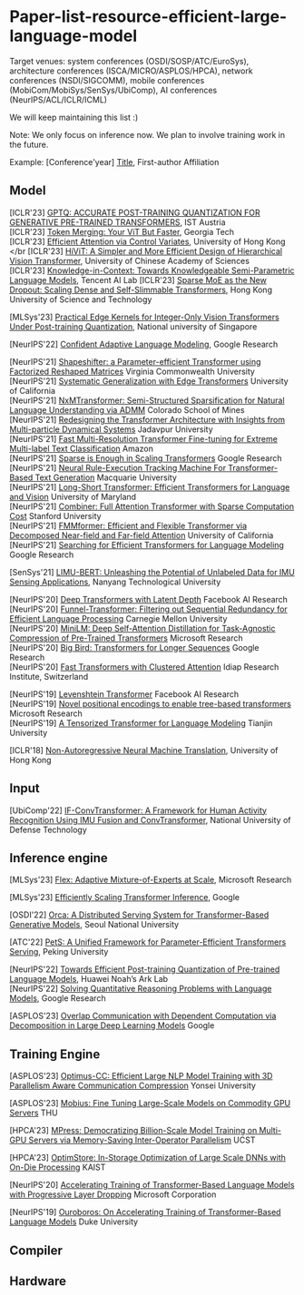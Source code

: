 # Paper-list-resource-efficient-large-language-model

Target venues: system conferences (OSDI/SOSP/ATC/EuroSys), architecture conferences (ISCA/MICRO/ASPLOS/HPCA), network conferences (NSDI/SIGCOMM), mobile conferences (MobiCom/MobiSys/SenSys/UbiComp), AI conferences (NeurIPS/ACL/ICLR/ICML)

We will keep maintaining this list :)

Note: We only focus on inference now. We plan to involve training work in the future.

Example: [Conference'year] [Title](doi), First-author Affiliation

## Model

[ICLR'23] [GPTQ: ACCURATE POST-TRAINING QUANTIZATION FOR GENERATIVE PRE-TRAINED TRANSFORMERS](https://openreview.net/pdf?id=tcbBPnfwxS), IST Austria </br>
[ICLR'23] [Token Merging: Your ViT But Faster](https://openreview.net/pdf?id=JroZRaRw7Eu),  Georgia Tech </br>
[ICLR'23] [Efficient Attention via Control Variates](https://openreview.net/pdf?id=G-uNfHKrj46), University of Hong Kong </br
[ICLR'23] [HiViT: A Simpler and More Efficient Design of Hierarchical Vision Transformer](https://openreview.net/pdf?id=3F6I-0-57SC), University of Chinese Academy of Sciences </br>
[ICLR'23] [Knowledge-in-Context: Towards Knowledgeable Semi-Parametric Language Models](https://openreview.net/pdf?id=a2jNdqE2102), Tencent AI Lab
[ICLR'23] [Sparse MoE as the New Dropout: Scaling Dense and Self-Slimmable Transformers](https://openreview.net/pdf?id=j8IiQUM33s),  Hong Kong University of Science and Technology


[MLSys'23] [Practical Edge Kernels for Integer-Only Vision Transformers Under Post-training Quantization](https://mlsys.org/Conferences/2023/Schedule?showEvent=2442), National university of Singapore </br>

[NeurIPS'22] [Confident Adaptive Language Modeling](https://openreview.net/pdf?id=uLYc4L3C81A), Google Research </br>

[NeurIPS'21] [Shapeshifter: a Parameter-efficient Transformer using Factorized Reshaped Matrices](https://proceedings.neurips.cc/paper_files/paper/2021/hash/09def3ebbc44ff3426b28fcd88c83554-Abstract.html) Virginia Commonwealth University </br>
[NeurIPS'21] [Systematic Generalization with Edge Transformers](https://proceedings.neurips.cc/paper_files/paper/2021/hash/0a4dc6dae338c9cb08947c07581f77a2-Abstract.html) University of California </br>
[NeurIPS'21] [NxMTransformer: Semi-Structured Sparsification for Natural Language Understanding via ADMM](https://proceedings.neurips.cc/paper_files/paper/2021/hash/0e4f5cc9f4f3f7f1651a6b9f9214e5b1-Abstract.html) Colorado School of Mines </br>
[NeurIPS'21] [Redesigning the Transformer Architecture with Insights from Multi-particle Dynamical Systems](https://proceedings.neurips.cc/paper_files/paper/2021/hash/2bd388f731f26312bfc0fe30da009595-Abstract.html) Jadavpur University </br>
[NeurIPS'21] [Fast Multi-Resolution Transformer Fine-tuning for Extreme Multi-label Text Classification](https://proceedings.neurips.cc/paper_files/paper/2021/hash/3bbca1d243b01b47c2bf42b29a8b265c-Abstract.html) Amazon </br>
[NeurIPS'21] [Sparse is Enough in Scaling Transformers](https://proceedings.neurips.cc/paper_files/paper/2021/hash/51f15efdd170e6043fa02a74882f0470-Abstract.html) Google Research </br>
[NeurIPS'21] [Neural Rule-Execution Tracking Machine For Transformer-Based Text Generation](https://proceedings.neurips.cc/paper_files/paper/2021/hash/8ce241e1ed84937ee48322b170b9b18c-Abstract.html) Macquarie University </br>
[NeurIPS'21] [Long-Short Transformer: Efficient Transformers for Language and Vision](https://proceedings.neurips.cc/paper_files/paper/2021/hash/9425be43ba92c2b4454ca7bf602efad8-Abstract.html) University of Maryland </br>
[NeurIPS'21] [Combiner: Full Attention Transformer with Sparse Computation Cost](https://proceedings.neurips.cc/paper_files/paper/2021/hash/bd4a6d0563e0604510989eb8f9ff71f5-Abstract.html) Stanford University </br>
[NeurIPS'21] [FMMformer: Efficient and Flexible Transformer via Decomposed Near-field and Far-field Attention](https://proceedings.neurips.cc/paper_files/paper/2021/hash/f621585df244e9596dc70a39b579efb1-Abstract.html) University of California </br>
[NeurIPS'21] [Searching for Efficient Transformers for Language Modeling](https://proceedings.neurips.cc/paper_files/paper/2021/hash/2f3c6a4cd8af177f6456e7e51a916ff3-Abstract.html) Google Research </br>


[SenSys'21] [LIMU-BERT: Unleashing the Potential of Unlabeled Data for IMU Sensing Applications](https://dapowan.github.io/files/LIMU-BERT.pdf), Nanyang Technological University </br>

[NeurIPS'20] [Deep Transformers with Latent Depth](https://proceedings.neurips.cc/paper_files/paper/2020/hash/1325cdae3b6f0f91a1b629307bf2d498-Abstract.html) Facebook AI Research </br>
[NeurIPS'20] [Funnel-Transformer: Filtering out Sequential Redundancy for Efficient Language Processing](https://proceedings.neurips.cc/paper_files/paper/2020/hash/2cd2915e69546904e4e5d4a2ac9e1652-Abstract.html) Carnegie Mellon University </br>
[NeurIPS'20] [MiniLM: Deep Self-Attention Distillation for Task-Agnostic Compression of Pre-Trained Transformers](https://proceedings.neurips.cc/paper_files/paper/2020/hash/3f5ee243547dee91fbd053c1c4a845aa-Abstract.html) Microsoft Research </br>
[NeurIPS'20] [Big Bird: Transformers for Longer Sequences](https://proceedings.neurips.cc/paper_files/paper/2020/hash/c8512d142a2d849725f31a9a7a361ab9-Abstract.html) Google Research </br>
[NeurIPS'20] [Fast Transformers with Clustered Attention](https://proceedings.neurips.cc/paper_files/paper/2020/hash/f6a8dd1c954c8506aadc764cc32b895e-Abstract.html) 
Idiap Research Institute, Switzerland </br>

[NeurIPS'19] [Levenshtein Transformer](https://proceedings.neurips.cc/paper_files/paper/2019/hash/675f9820626f5bc0afb47b57890b466e-Abstract.html) Facebook AI Research </br>
[NeurIPS'19] [Novel positional encodings to enable tree-based transformers](https://proceedings.neurips.cc/paper_files/paper/2019/hash/6e0917469214d8fbd8c517dcdc6b8dcf-Abstract.html) Microsoft Research </br>
[NeurIPS'19] [A Tensorized Transformer for Language Modeling](https://proceedings.neurips.cc/paper_files/paper/2019/hash/dc960c46c38bd16e953d97cdeefdbc68-Abstract.html)  Tianjin University
<!-- [NeurIPS'19] [Graph Transformer Networks](https://proceedings.neurips.cc/paper_files/paper/2019/hash/9d63484abb477c97640154d40595a3bb-Abstract.html) Korea University </br> -->

[ICLR'18] [Non-Autoregressive Neural Machine Translation](https://openreview.net/pdf?id=B1l8BtlCb), University of Hong Kong </br>

## Input

[UbiComp'22] [IF-ConvTransformer: A Framework for Human Activity Recognition Using IMU Fusion and ConvTransformer](https://dl.acm.org/doi/pdf/10.1145/3534584), National University of Defense Technology </br>

## Inference engine

[MLSys'23] [Flex: Adaptive Mixture-of-Experts at Scale](https://mlsys.org/Conferences/2023/Schedule?showEvent=2477), Microsoft Research </br>

[MLSys'23] [Efficiently Scaling Transformer Inference](https://mlsys.org/Conferences/2023/Schedule?showEvent=2463), Google </br>

[OSDI'22] [Orca: A Distributed Serving System for Transformer-Based Generative Models](https://www.usenix.org/system/files/osdi22-yu.pdf), Seoul National University </br>

[ATC'22] [PetS: A Unified Framework for Parameter-Efficient Transformers Serving](https://www.usenix.org/system/files/atc22-zhou-zhe.pdf), Peking University </br>

[NeurIPS'22] [Towards Efficient Post-training Quantization of Pre-trained Language Models](https://proceedings.neurips.cc/paper_files/paper/2022/hash/096347b4efc264ae7f07742fea34af1f-Abstract-Conference.html), Huawei Noah’s Ark Lab </br>
[NeurIPS'22] [Solving Quantitative Reasoning Problems with Language Models](https://proceedings.neurips.cc/paper_files/paper/2022/hash/18abbeef8cfe9203fdf9053c9c4fe191-Abstract-Conference.html), Google Research </br>

[ASPLOS'23] [Overlap Communication with Dependent Computation via Decomposition in Large Deep Learning Models](https://dl.acm.org/doi/pdf/10.1145/3567955.3567959) Google

## Training Engine

[ASPLOS'23] [Optimus-CC: Efficient Large NLP Model Training with 3D Parallelism Aware Communication Compression](https://dl.acm.org/doi/10.1145/3575693.3575712) Yonsei University

[ASPLOS'23] [Mobius: Fine Tuning Large-Scale Models on Commodity GPU Servers](https://dl.acm.org/doi/10.1145/3575693.3575703) THU

[HPCA'23] [MPress: Democratizing Billion-Scale Model Training on Multi-GPU Servers via Memory-Saving Inter-Operator Parallelism](https://ieeexplore.ieee.org/document/10071077) UCST

[HPCA'23] [OptimStore: In-Storage Optimization of Large Scale DNNs with On-Die Processing](https://ieeexplore.ieee.org/document/10071024) KAIST

[NeurIPS'20] [Accelerating Training of Transformer-Based Language Models with Progressive Layer Dropping](https://proceedings.neurips.cc/paper_files/paper/2020/hash/a1140a3d0df1c81e24ae954d935e8926-Abstract.html) Microsoft Corporation </br>

[NeurIPS'19] [Ouroboros: On Accelerating Training of Transformer-Based Language Models](https://proceedings.neurips.cc/paper_files/paper/2019/hash/1b79b52d1bf6f71b2b1eb7ca08ed0776-Abstract.html) Duke University </br>

## Compiler

## Hardware
